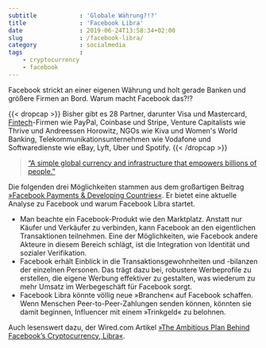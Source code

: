 ```yaml
---
subtitle            : 'Globale Währung?!?'
title               : 'Facebook Libra'
date                : 2019-06-24T13:58:34+02:00
slug                : /facebook-libra/
category            : socialmedia
tags                :
    - cryptocurrency
    - facebook
---
```

Facebook strickt an einer eigenen Währung und holt gerade Banken und größere Firmen an Bord. Warum macht Facebook das?!?
<!-- readmore -->

{{< dropcap >}}
Bisher gibt es 28 Partner, darunter Visa und Mastercard, [Fintech](https://de.wikipedia.org/wiki/Finanztechnologie)-Firmen wie PayPal, Coinbase und Stripe, Venture Capitalists wie Thrive und Andreessen Horowitz, NGOs wie Kiva und Women's World Banking, Telekommunikationsunternehmen wie Vodafone und Softwaredienste wie eBay, Lyft, Uber und Spotify.
{{< /dropcap >}}

> [“A simple global currency and infrastructure that empowers billions of people.”](https://libra.org/en-US/white-paper/)

Die folgenden drei Möglichkeiten stammen aus dem großartigen Beitrag [»Facebook Payments & Developing Countries«](https://seyitaylor.com/facebook-payments/). Er bietet eine aktuelle Analyse zu Facebook und warum Facebook Libra startet.

* Man beachte ein Facebook-Produkt wie den Marktplatz. Anstatt nur Käufer und Verkäufer zu verbinden, kann Facebook an den eigentlichen Transaktionen teilnehmen. Eine der Möglichkeiten, wie Facebook andere Akteure in diesem Bereich schlägt, ist die Integration von Identität und sozialer Verifikation.
* Facebook erhält Einblick in die Transaktionsgewohnheiten und -bilanzen der einzelnen Personen. Das trägt dazu bei, robustere Werbeprofile zu erstellen, die eigene Werbung effektiver zu gestalten, was wiederum zu mehr Umsatz im Werbegeschäft für Facebook sorgt.
* Facebook Libra könnte völlig neue »Branchen« auf Facebook schaffen. Wenn Menschen Peer-to-Peer-Zahlungen senden können, könnten sie damit beginnen, Influencer mit einem »Trinkgeld« zu belohnen.

Auch lesenswert dazu, der Wired.com Artikel [»The Ambitious Plan Behind Facebook’s Cryptocurrency, Libra«](https://www.wired.com/story/ambitious-plan-behind-facebooks-cryptocurrency-libra/).